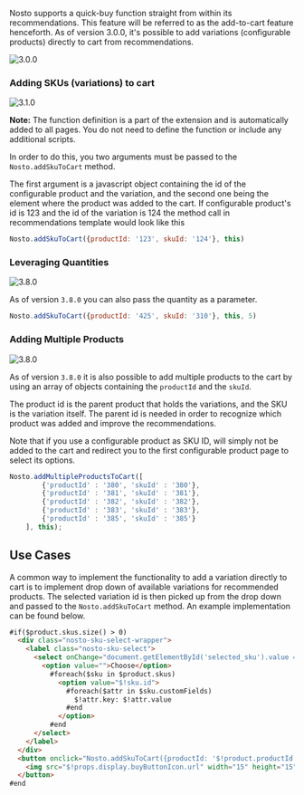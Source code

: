 Nosto supports a quick-buy function straight from within its recommendations. This feature will be referred to as the add-to-cart feature henceforth. As of version 3.0.0, it's possible to add variations (configurable products) directly to cart from recommendations.

![3.0.0](https://img.shields.io/badge/nosto-3.0.0-green.svg)

### Adding SKUs (variations) to cart
![3.1.0](https://img.shields.io/badge/nosto-3.1.0-green.svg)

**Note:** The function definition is a part of the extension and is automatically added to all pages. You do not need to define the function or include any additional scripts.

In order to do this, you two arguments must be passed to the `Nosto.addSkuToCart` method.

The first argument is a javascript object containing the id of the configurable product and the variation, and the second one being the element where the product was added to the cart. If configurable product's id is 123 and the id of the variation is 124 the method call in recommendations template would look like this

```javascript
Nosto.addSkuToCart({productId: '123', skuId: '124'}, this)
```

### Leveraging Quantities

![3.8.0](https://img.shields.io/badge/nosto-3.8.0-green.svg)

As of version `3.8.0` you can also pass the quantity as a parameter.

```javascript
Nosto.addSkuToCart({productId: '425', skuId: '310'}, this, 5)
```

### Adding Multiple Products

![3.8.0](https://img.shields.io/badge/nosto-3.8.0-green.svg)

As of version `3.8.0` it is also possible to add multiple products to the cart by using an array of objects containing the `productId` and the `skuId`.

The product id is the parent product that holds the variations, and the SKU is the variation itself. The parent id is needed in order to recognize which product was added and improve the recommendations.

Note that if you use a configurable product as SKU ID, will simply not be added to the cart and redirect you to the first configurable product page to select its options.

```javascript
Nosto.addMultipleProductsToCart([
        {'productId' : '380', 'skuId' : '380'},
        {'productId' : '381', 'skuId' : '381'},
        {'productId' : '382', 'skuId' : '382'},
        {'productId' : '383', 'skuId' : '383'},
        {'productId' : '385', 'skuId' : '385'}
    ], this);
```


## Use Cases

A common way to implement the functionality to add a variation directly to cart is to implement drop down of available variations for recommended products. The selected variation id is then picked up from the drop down and passed to the `Nosto.addSkuToCart` method. An example implementation can be found below.

```html
#if($product.skus.size() > 0)
  <div class="nosto-sku-select-wrapper">
    <label class="nosto-sku-select">
      <select onChange="document.getElementById('selected_sku').value = this.value">
        <option value="">Choose</option>
          #foreach($sku in $product.skus)
            <option value="$!sku.id">
              #foreach($attr in $sku.customFields)
                $!attr.key: $!attr.value
              #end
            </option>
          #end
      </select>
    </label>
  </div>
  <button onclick="Nosto.addSkuToCart({productId: '$!product.productId', skuId: document.getElementById('selected_sku').value}, this);return false;" class="nosto-btn">
    <img src="$!props.display.buyButtonIcon.url" width="15" height="15">
  </button>
#end
```